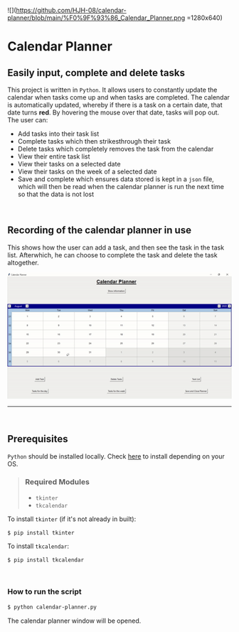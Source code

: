 ![](https://github.com/HJH-08/calendar-planner/blob/main/%F0%9F%93%86_Calendar_Planner.png =1280x640)

# Calendar Planner

## Easily input, complete and delete tasks

This project is written in `Python`. It allows users to constantly update the calendar when tasks 
come up and when tasks are completed. The calendar is automatically updated, whereby if there is a task on a certain date, that date turns **red**. By hovering the mouse over that date, tasks will pop out.
The user can:

* Add tasks into their task list
* Complete tasks which then strikesthrough their task
* Delete tasks which completely removes the task from the calendar
* View their entire task list
* View their tasks on a selected date
* View their tasks on the week of a selected date
* Save and complete which ensures data stored is kept in a `json` file, which will then be read when the calendar planner is run the next time so that the data is not lost

<br>

## Recording of the calendar planner in use

This shows how the user can add a task, and then see the task in the task list. Afterwhich, he can choose to complete the task and delete the task altogether.


![Recording of calendar planner](https://github.com/HJH-08/calendar-planner/blob/main/Calendar%20Planner%20recording.gif)

___
<br>
     
## Prerequisites
       
`Python` should be installed locally. Check [here](https://www.python.org/downloads/) to install depending on your OS.

>### Required Modules
>- `tkinter`
>- `tkcalendar`


To install `tkinter` (if it's not already in built):
```
$ pip install tkinter
```


To install `tkcalendar`: 
```
$ pip install tkcalendar
```
<br>

### How to run the script
``` bash
$ python calendar-planner.py
```

The calendar planner window will be opened.